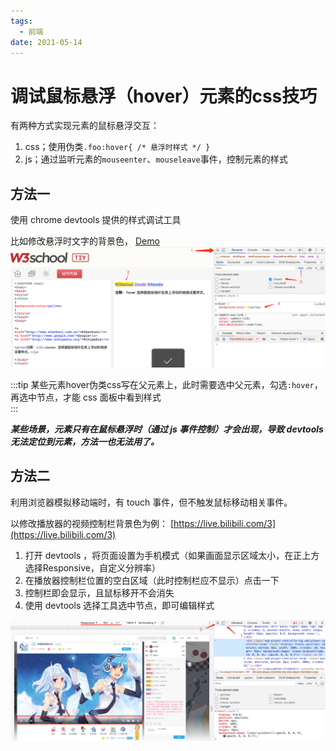 ```yaml
---
tags:
  - 前端
date: 2021-05-14
---
```


# 调试鼠标悬浮（hover）元素的css技巧

有两种方式实现元素的鼠标悬浮交互：  
1. css；使用伪类`.foo:hover{ /* 悬浮时样式 */ }`  
2. js；通过监听元素的`mouseenter`、`mouseleave`事件，控制元素的样式  

## 方法一
使用 chrome devtools 提供的样式调试工具  

比如修改悬浮时文字的背景色， [Demo](https://www.w3school.com.cn/tiy/t.asp?f=eg_css_sel_hover)    
![](./debug-hover-1.png)  

:::tip
某些元素hover伪类css写在父元素上，此时需要选中父元素，勾选`:hover`，再选中节点，才能 css 面板中看到样式  
:::


***某些场景，元素只有在鼠标悬浮时（通过 js 事件控制）才会出现，导致 devtools 无法定位到元素，方法一也无法用了。***  

## 方法二
利用浏览器模拟移动端时，有 touch 事件，但不触发鼠标移动相关事件。  

以修改播放器的视频控制栏背景色为例： [https://live.bilibili.com/3](https://live.bilibili.com/3)  

1. 打开 devtools ，将页面设置为手机模式（如果画面显示区域太小，在正上方选择Responsive，自定义分辨率）    
2. 在播放器控制栏位置的空白区域（此时控制栏应不显示）点击一下  
3. 控制栏即会显示，且鼠标移开不会消失  
4. 使用 devtools 选择工具选中节点，即可编辑样式  

![](./debug-hover-2.png)  